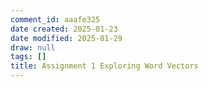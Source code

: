 ```yaml
---
comment_id: aaafe325
date created: 2025-01-23
date modified: 2025-01-29
draw: null
tags: []
title: Assignment 1 Exploring Word Vectors
---
```

